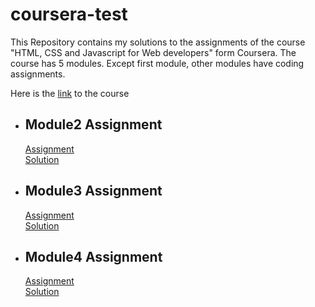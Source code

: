 # coursera-test
This Repository contains my solutions to the assignments of the course "HTML, CSS and Javascript for Web developers" form Coursera. 
The course has 5 modules. Except first module, other modules have coding assignments.

<div>Here is the <a href = "https://www.coursera.org/learn/html-css-javascript-for-web-developers" target="blank">link</a> to the course</div>

<ul>
  <li>
    <h2>Module2 Assignment</h2>
    <div><a href = "https://github.com/jhu-ep-coursera/fullstack-course4/blob/master/assignments/assignment2/Assignment-2.md" target = "_blank">Assignment</a></div>
    <div><a href = "https://akhildasari301.github.io/coursera-test/module2_solution/index.html" target = "_blank">Solution</a></div>
  </li>
  <li>
    <h2>Module3 Assignment</h2>
    <div><a href = "https://github.com/jhu-ep-coursera/fullstack-course4/blob/master/assignments/assignment3/Assignment-3.md" target = "_blank">Assignment</a></div>
    <div><a href = "https://akhildasari301.github.io/coursera-test/module3_solution/index.html" target = "_blank">Solution</a></div>
  </li>
  <li>
    <h2>Module4 Assignment</h2>
    <div><a href = "https://github.com/jhu-ep-coursera/fullstack-course4/blob/master/assignments/assignment4/Assignment-4.md" target = "_blank">Assignment</a></div>
    <div><a href = "https://akhildasari301.github.io/coursera-test/module4_solution/harder/index.html" target = "_blank">Solution</a></div>
  </li>
  
</ul>


